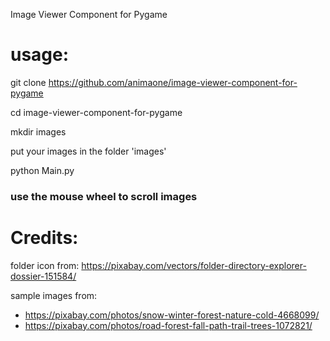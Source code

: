 Image Viewer Component for Pygame

# usage:

git clone https://github.com/animaone/image-viewer-component-for-pygame

cd image-viewer-component-for-pygame

mkdir images

put your images in the folder 'images'

python Main.py

### use the mouse wheel to scroll images


# Credits:

folder icon from: https://pixabay.com/vectors/folder-directory-explorer-dossier-151584/

sample images from: 
* https://pixabay.com/photos/snow-winter-forest-nature-cold-4668099/
* https://pixabay.com/photos/road-forest-fall-path-trail-trees-1072821/

